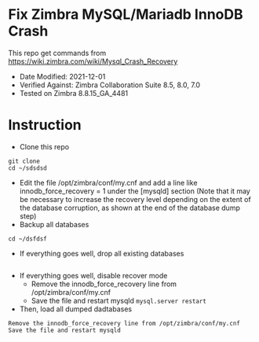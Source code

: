 # Fix Zimbra MySQL/Mariadb InnoDB Crash
This repo get commands from https://wiki.zimbra.com/wiki/Mysql_Crash_Recovery
* Date Modified: 2021-12-01
* Verified Against: Zimbra Collaboration Suite 8.5, 8.0, 7.0
* Tested on Zimbra 8.8.15_GA_4481

# Instruction
* Clone this repo
```
git clone 
cd ~/sdsdsd
```
* Edit the file /opt/zimbra/conf/my.cnf and add a line like innodb_force_recovery = 1 under the [mysqld] section (Note that it may be necessary to increase the recovery level depending on the extent of the database corruption, as shown at the end of the database dump step)
* Backup all databases
```
cd ~/dsfdsf

```
* If everything goes well, drop all existing databases
```
```
* If everything goes well, disable recover mode
    * Remove the innodb_force_recovery line from /opt/zimbra/conf/my.cnf
    * Save the file and restart mysqld `mysql.server restart`
* Then, load all dumped dadtabases
```
Remove the innodb_force_recovery line from /opt/zimbra/conf/my.cnf
Save the file and restart mysqld

```

